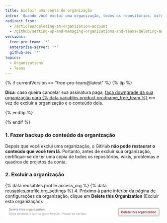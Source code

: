 ```yaml
---
title: Excluir uma conta de organização
intro: 'Quando você exclui uma organização, todos os repositórios, bifurcações de repositórios privados, wikis, problemas, pull requests e páginas de projeto ou de organização são excluídos também. {% if currentVersion == "free-pro-team@latest" %}O nome da organização fica disponível para uso em uma nova conta de usuário ou organização, e a cobrança será encerrada{% endif %}'
redirect_from:
  - /articles/deleting-an-organization-account
  - /github/setting-up-and-managing-organizations-and-teams/deleting-an-organization-account
versions:
  free-pro-team: '*'
  enterprise-server: '*'
  github-ae: '*'
topics:
  - Organizations
  - Teams
---
```


{% if currentVersion == "free-pro-team@latest" %}
{% tip %}

**Dica**: caso queira cancelar sua assinatura paga, [faça downgrade da sua organização para {% data variables.product.prodname_free_team %}](/articles/downgrading-your-github-subscription) em vez de excluir a organização e o conteúdo dela.

{% endtip %}

{% endif %}

### 1. Fazer backup do conteúdo da organização

Depois que você exclui uma organização, o GitHub **não pode restaurar o conteúdo que você tem lá**. Portanto, antes de excluir sua organização, certifique-se de ter uma cópia de todos os repositórios, wikis, problemas e quadros de projetos da conta.

### 2. Excluir a organização

{% data reusables.profile.access_org %}
{% data reusables.profile.org_settings %}
4. Próximo à parte inferior da página de configurações da organização, clique em **Delete this Organization** (Excluir esta organização). ![Botão Delete this organization (Excluir esta organização)](/assets/images/help/settings/settings-organization-delete.png)

